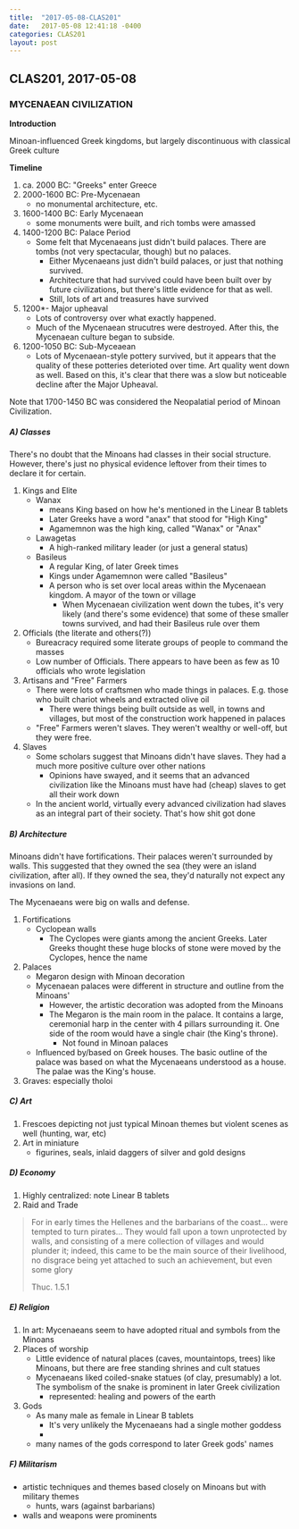 ```yaml
---
title:  "2017-05-08-CLAS201"
date:   2017-05-08 12:41:18 -0400
categories: CLAS201
layout: post
---
```

## CLAS201, 2017-05-08



### MYCENAEAN CIVILIZATION

**Introduction**

Minoan-influenced Greek kingdoms, but largely discontinuous with classical Greek culture

**Timeline**

1. ca. 2000 BC: "Greeks" enter Greece
2. 2000-1600 BC: Pre-Mycenaean
    * no monumental architecture, etc.
3. 1600-1400 BC: Early Mycenaean
    * some monuments were built, and rich tombs were amassed
4. 1400-1200 BC: Palace Period
    * Some felt that Mycenaeans just didn't build palaces. There are tombs (not very spectacular, though) but no palaces.
        - Either Mycenaeans just didn't build palaces, or just that nothing survived.
        - Architecture that had survived could have been built over by future civilizations, but there's little evidence for that as well.
        - Still, lots of art and treasures have survived
5. 1200*- Major upheaval
    * Lots of controversy over what exactly happened.
    * Much of the Mycenaean strucutres were destroyed. After this, the Mycenaean culture began to subside.
6. 1200-1050 BC: Sub-Myceaean
    * Lots of Mycenaean-style pottery survived, but it appears that the quality of these potteries deterioted over time. Art quality went down as well. Based on this, it's clear that there was a slow but noticeable decline after the Major Upheaval.

Note that 1700-1450 BC was considered the Neopalatial period of Minoan Civilization.

##### A) Classes

There's no doubt that the Minoans had classes in their social structure. However, there's just no physical evidence leftover from their times to declare it for certain.

1. Kings and Elite
    * Wanax
        - means King based on how he's mentioned in the Linear B tablets
        - Later Greeks have a word "anax" that stood for "High King"
        - Agamemnon was the high king, called "Wanax" or "Anax"
    * Lawagetas
        - A high-ranked military leader (or just a general status)
    * Basileus
        - A regular King, of later Greek times
        - Kings under Agamemnon were called "Basileus"
        - A person who is set over local areas within the Mycenaean kingdom. A mayor of the town or village
            + When Mycenaean civilization went down the tubes, it's very likely (and there's some evidence) that some of these smaller towns survived, and had their Basileus rule over them
2. Officials (the literate and others(?))
    * Bureacracy required some literate groups of people to command the masses
    * Low number of Officials. There appears to have been as few as 10 officials who wrote legislation
3. Artisans and "Free" Farmers
    * There were lots of craftsmen who made things in palaces. E.g. those who built chariot wheels and extracted olive oil
        - There were things being built outside as well, in towns and villages, but most of the construction work happened in palaces
    * "Free" Farmers weren't slaves. They weren't wealthy or well-off, but they were free.
4. Slaves
    * Some scholars suggest that Minoans didn't have slaves. They had a much more positive culture over other nations
        - Opinions have swayed, and it seems that an advanced civilization like the Minoans must have had (cheap) slaves to get all their work down
    * In the ancient world, virtually every advanced civilization had slaves as an integral part of their society. That's how shit got done

##### B) Architecture

Minoans didn't have fortifications. Their palaces weren't surrounded by walls. This suggested that they owned the sea (they were an island civilization, after all). If they owned the sea, they'd naturally not expect any invasions on land.

The Mycenaeans were big on walls and defense.

1. Fortifications
    * Cyclopean walls
        - The Cyclopes were giants among the ancient Greeks. Later Greeks thought these huge blocks of stone were moved by the Cyclopes, hence the name
2. Palaces
    * Megaron design with Minoan decoration
    * Mycenaean palaces were different in structure and outline from the Minoans'
        - However, the artistic decoration was adopted from the Minoans
        - The Megaron is the main room in the palace. It contains a large, ceremonial harp in the center with 4 pillars surrounding it. One side of the room would have a single chair (the King's throne).
            + Not found in Minoan palaces
    * Influenced by/based on Greek houses. The basic outline of the palace was based on what the Mycenaeans understood as a house. The palae was the King's house.
3. Graves: especially tholoi

##### C) Art

1. Frescoes depicting not just typical Minoan themes but violent scenes as well (hunting, war, etc)
2. Art in miniature
    * figurines, seals, inlaid daggers of silver and gold designs

##### D) Economy

1. Highly centralized: note Linear B tablets
2. Raid and Trade
> For in early times the Hellenes and the barbarians of the coast… were tempted to turn pirates… They would fall upon a town unprotected by walls, and consisting of a mere collection of villages and would plunder it; indeed, this came to be the main source of their livelihood, no disgrace being yet attached to such an achievement, but even some glory
>
> Thuc. 1.5.1

##### E) Religion

1. In art: Mycenaeans seem to have adopted ritual and symbols from the Minoans
2. Places of worship
    * Little evidence of natural places (caves, mountaintops, trees) like Minoans, but there are free standing shrines and cult statues
    * Mycenaeans liked coiled-snake statues (of clay, presumably) a lot. The symbolism of the snake is prominent in later Greek civilization
        - represented: healing and powers of the earth
3. Gods
    * As many male as female in Linear B tablets
        - It's very unlikely the Mycenaeans had a single mother goddess
        -
    * many names of the gods correspond to later Greek gods' names

##### F) Militarism

* artistic techniques and themes based closely on Minoans but with military themes
    - hunts, wars (against barbarians)
* walls and weapons were prominents
